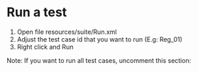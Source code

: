 # Run a test

1. Open file resources/suite/Run.xml
2. Adjust the test case id that you want to run (E.g: Reg_01)
        <classes>
            <class name="test.railway.testcase.Reg_01" />
        </classes>
3. Right click and Run

Note: If you want to run all test cases, uncomment this section:
        <!--<packages>-->
            <!--<package name="test.railway.testcase">-->
            <!--</package>-->
        <!--</packages>-->
